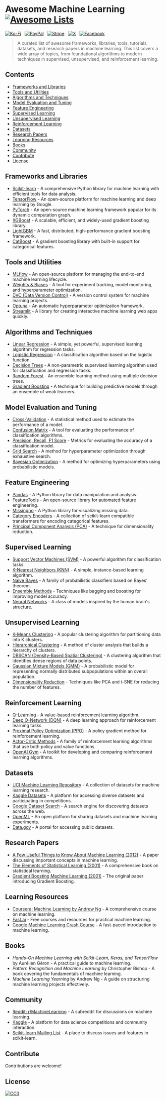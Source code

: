 # Awesome Machine Learning [![Awesome Lists](https://srv-cdn.himpfen.io/badges/awesome-lists/awesomelists-flat.svg)](https://github.com/awesomelistsio/awesome)

[![Ko-Fi](https://srv-cdn.himpfen.io/badges/kofi/kofi-flat.svg)](https://ko-fi.com/awesomelists) &nbsp; [![PayPal](https://srv-cdn.himpfen.io/badges/paypal/paypal-flat.svg)](https://www.paypal.com/donate/?hosted_button_id=3LLKRXJU44EJJ) &nbsp; [![Stripe](https://srv-cdn.himpfen.io/badges/stripe/stripe-flat.svg)](https://tinyurl.com/e8ymxdw3) &nbsp; [![X](https://srv-cdn.himpfen.io/badges/twitter/twitter-flat.svg)](https://x.com/ListsAwesome) &nbsp; [![Facebook](https://srv-cdn.himpfen.io/badges/facebook-pages/facebook-pages-flat.svg)](https://www.facebook.com/awesomelists)

> A curated list of awesome frameworks, libraries, tools, tutorials, datasets, and research papers in machine learning. This list covers a wide array of topics, from foundational algorithms to modern techniques in supervised, unsupervised, and reinforcement learning.

## Contents

- [Frameworks and Libraries](#frameworks-and-libraries)
- [Tools and Utilities](#tools-and-utilities)
- [Algorithms and Techniques](#algorithms-and-techniques)
- [Model Evaluation and Tuning](#model-evaluation-and-tuning)
- [Feature Engineering](#feature-engineering)
- [Supervised Learning](#supervised-learning)
- [Unsupervised Learning](#unsupervised-learning)
- [Reinforcement Learning](#reinforcement-learning)
- [Datasets](#datasets)
- [Research Papers](#research-papers)
- [Learning Resources](#learning-resources)
- [Books](#books)
- [Community](#community)
- [Contribute](#contribute)
- [License](#license)

## Frameworks and Libraries

- [Scikit-learn](https://scikit-learn.org/stable/) - A comprehensive Python library for machine learning with efficient tools for data analysis.
- [TensorFlow](https://www.tensorflow.org/) - An open-source platform for machine learning and deep learning by Google.
- [PyTorch](https://pytorch.org/) - An open-source machine learning framework popular for its dynamic computation graph.
- [XGBoost](https://xgboost.ai/) - A scalable, efficient, and widely-used gradient boosting library.
- [LightGBM](https://lightgbm.readthedocs.io/) - A fast, distributed, high-performance gradient boosting framework.
- [CatBoost](https://catboost.ai/) - A gradient boosting library with built-in support for categorical features.

## Tools and Utilities

- [MLflow](https://mlflow.org/) - An open-source platform for managing the end-to-end machine learning lifecycle.
- [Weights & Biases](https://www.wandb.com/) - A tool for experiment tracking, model monitoring, and hyperparameter optimization.
- [DVC (Data Version Control)](https://dvc.org/) - A version control system for machine learning projects.
- [Optuna](https://optuna.org/) - An automatic hyperparameter optimization framework.
- [Streamlit](https://streamlit.io/) - A library for creating interactive machine learning web apps quickly.

## Algorithms and Techniques

- [Linear Regression](https://en.wikipedia.org/wiki/Linear_regression) - A simple, yet powerful, supervised learning algorithm for regression tasks.
- [Logistic Regression](https://en.wikipedia.org/wiki/Logistic_regression) - A classification algorithm based on the logistic function.
- [Decision Trees](https://en.wikipedia.org/wiki/Decision_tree_learning) - A non-parametric supervised learning algorithm used for classification and regression tasks.
- [Random Forest](https://link.springer.com/article/10.1023/A:1010933404324) - An ensemble learning method using multiple decision trees.
- [Gradient Boosting](https://en.wikipedia.org/wiki/Gradient_boosting) - A technique for building predictive models through an ensemble of weak learners.

## Model Evaluation and Tuning

- [Cross-Validation](https://en.wikipedia.org/wiki/Cross-validation_(statistics)) - A statistical method used to estimate the performance of a model.
- [Confusion Matrix](https://en.wikipedia.org/wiki/Confusion_matrix) - A tool for evaluating the performance of classification algorithms.
- [Precision, Recall, F1 Score](https://en.wikipedia.org/wiki/Precision_and_recall) - Metrics for evaluating the accuracy of a classification model.
- [Grid Search](https://scikit-learn.org/stable/modules/grid_search.html) - A method for hyperparameter optimization through exhaustive search.
- [Bayesian Optimization](https://arxiv.org/abs/1206.2944) - A method for optimizing hyperparameters using probabilistic models.

## Feature Engineering

- [Pandas](https://pandas.pydata.org/) - A Python library for data manipulation and analysis.
- [FeatureTools](https://www.featuretools.com/) - An open-source library for automated feature engineering.
- [Missingno](https://github.com/ResidentMario/missingno) - A Python library for visualizing missing data.
- [Category Encoders](https://contrib.scikit-learn.org/category_encoders/) - A collection of scikit-learn compatible transformers for encoding categorical features.
- [Principal Component Analysis (PCA)](https://en.wikipedia.org/wiki/Principal_component_analysis) - A technique for dimensionality reduction.

## Supervised Learning

- [Support Vector Machines (SVM)](https://en.wikipedia.org/wiki/Support_vector_machine) - A powerful algorithm for classification tasks.
- [K-Nearest Neighbors (KNN)](https://en.wikipedia.org/wiki/K-nearest_neighbors_algorithm) - A simple, instance-based learning algorithm.
- [Naive Bayes](https://en.wikipedia.org/wiki/Naive_Bayes_classifier) - A family of probabilistic classifiers based on Bayes' theorem.
- [Ensemble Methods](https://en.wikipedia.org/wiki/Ensemble_learning) - Techniques like bagging and boosting for improving model accuracy.
- [Neural Networks](https://en.wikipedia.org/wiki/Artificial_neural_network) - A class of models inspired by the human brain's structure.

## Unsupervised Learning

- [K-Means Clustering](https://en.wikipedia.org/wiki/K-means_clustering) - A popular clustering algorithm for partitioning data into K clusters.
- [Hierarchical Clustering](https://en.wikipedia.org/wiki/Hierarchical_clustering) - A method of cluster analysis that builds a hierarchy of clusters.
- [DBSCAN (Density-Based Spatial Clustering)](https://en.wikipedia.org/wiki/DBSCAN) - A clustering algorithm that identifies dense regions of data points.
- [Gaussian Mixture Models (GMM)](https://en.wikipedia.org/wiki/Mixture_model) - A probabilistic model for representing normally distributed subpopulations within an overall population.
- [Dimensionality Reduction](https://en.wikipedia.org/wiki/Dimensionality_reduction) - Techniques like PCA and t-SNE for reducing the number of features.

## Reinforcement Learning

- [Q-Learning](https://en.wikipedia.org/wiki/Q-learning) - A value-based reinforcement learning algorithm.
- [Deep Q-Network (DQN)](https://arxiv.org/abs/1312.5602) - A deep learning approach for reinforcement learning tasks.
- [Proximal Policy Optimization (PPO)](https://arxiv.org/abs/1707.06347) - A policy gradient method for reinforcement learning.
- [Actor-Critic Methods](https://arxiv.org/abs/1602.01783) - A family of reinforcement learning algorithms that use both policy and value functions.
- [OpenAI Gym](https://www.gymlibrary.dev/) - A toolkit for developing and comparing reinforcement learning algorithms.

## Datasets

- [UCI Machine Learning Repository](https://archive.ics.uci.edu/ml/index.php) - A collection of datasets for machine learning research.
- [Kaggle Datasets](https://www.kaggle.com/datasets) - A platform for accessing diverse datasets and participating in competitions.
- [Google Dataset Search](https://datasetsearch.research.google.com/) - A search engine for discovering datasets across the web.
- [OpenML](https://www.openml.org/) - An open platform for sharing datasets and machine learning experiments.
- [Data.gov](https://www.data.gov/) - A portal for accessing public datasets.

## Research Papers

- [A Few Useful Things to Know About Machine Learning (2012)](https://dl.acm.org/doi/10.1145/2347736.2347755) - A paper discussing important concepts in machine learning.
- [The Elements of Statistical Learning (2001)](https://hastie.su.domains/ElemStatLearn/) - A comprehensive book on statistical learning.
- [Gradient Boosting Machine Learning (2001)](https://link.springer.com/article/10.1023/A:1010933404324) - The original paper introducing Gradient Boosting.

## Learning Resources

- [Coursera: Machine Learning by Andrew Ng](https://www.coursera.org/learn/machine-learning) - A comprehensive course on machine learning.
- [Fast.ai](https://www.fast.ai/) - Free courses and resources for practical machine learning.
- [Google Machine Learning Crash Course](https://developers.google.com/machine-learning/crash-course) - A fast-paced introduction to machine learning.

## Books

- *Hands-On Machine Learning with Scikit-Learn, Keras, and TensorFlow* by Aurélien Géron - A practical guide to machine learning.
- *Pattern Recognition and Machine Learning* by Christopher Bishop - A book covering the fundamentals of machine learning.
- *Machine Learning Yearning* by Andrew Ng - A guide on structuring machine learning projects effectively.

## Community

- [Reddit: r/MachineLearning](https://www.reddit.com/r/MachineLearning/) - A subreddit for discussions on machine learning.
- [Kaggle](https://www.kaggle.com/) - A platform for data science competitions and community interaction.
- [Scikit-learn Mailing List](https://mail.python.org/mailman/listinfo/scikit-learn) - A place to discuss issues and features in scikit-learn.

## Contribute

Contributions are welcome!

## License

[![CC0](https://mirrors.creativecommons.org/presskit/buttons/88x31/svg/by-sa.svg)](http://creativecommons.org/licenses/by-sa/4.0/)
